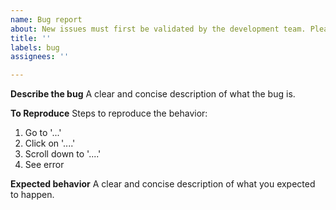 ```yaml
---
name: Bug report
about: New issues must first be validated by the development team. Please create a [discussion](https://github.com/orgs/geovistory/discussions) to report a new bug.
title: ''
labels: bug
assignees: ''

---
```


**Describe the bug**
A clear and concise description of what the bug is.

**To Reproduce**
Steps to reproduce the behavior:
1. Go to '...'
2. Click on '....'
3. Scroll down to '....'
4. See error

**Expected behavior**
A clear and concise description of what you expected to happen.
